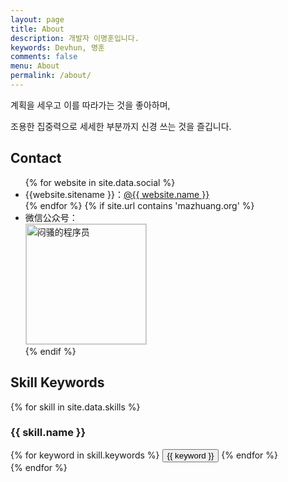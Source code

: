 ```yaml
---
layout: page
title: About
description: 개발자 이명훈입니다.
keywords: Devhun, 명훈
comments: false
menu: About
permalink: /about/
---
```


계획을 세우고 이를 따라가는 것을 좋아하며,

조용한 집중력으로 세세한 부분까지 신경 쓰는 것을 즐깁니다.

## Contact

<ul>
{% for website in site.data.social %}
<li>{{website.sitename }}：<a href="{{ website.url }}" target="_blank">@{{ website.name }}</a></li>
{% endfor %}
{% if site.url contains 'mazhuang.org' %}
<li>
微信公众号：<br />
<img style="height:192px;width:192px;border:1px solid lightgrey;" src="{{ site.url }}/assets/images/qrcode.jpg" alt="闷骚的程序员" />
</li>
{% endif %}
</ul>

## Skill Keywords

{% for skill in site.data.skills %}

### {{ skill.name }}

<div class="btn-inline">
{% for keyword in skill.keywords %}
<button class="btn btn-outline" type="button">{{ keyword }}</button>
{% endfor %}
</div>
{% endfor %}
